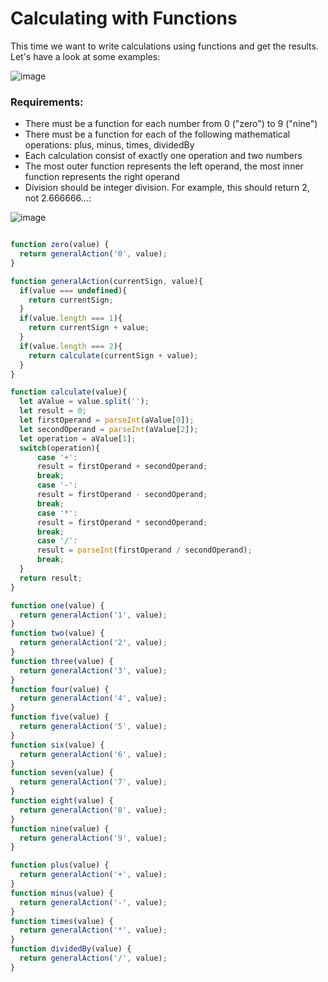 # Calculating with Functions


This time we want to write calculations using functions and get the results. Let's have a look at some examples:

![image](https://user-images.githubusercontent.com/23621801/183771128-7817b9b6-e1b8-4e29-b36f-db7efdb76567.png)


### Requirements:

* There must be a function for each number from 0 ("zero") to 9 ("nine")
* There must be a function for each of the following mathematical operations: plus, minus, times, dividedBy
* Each calculation consist of exactly one operation and two numbers
* The most outer function represents the left operand, the most inner function represents the right operand
* Division should be integer division. For example, this should return 2, not 2.666666...:


![image](https://user-images.githubusercontent.com/23621801/183771242-615f7915-6c08-4981-9679-cd6f883309f7.png)


```js

function zero(value) {
  return generalAction('0', value);  
}

function generalAction(currentSign, value){
  if(value === undefined){
    return currentSign;
  }
  if(value.length === 1){
    return currentSign + value;
  }
  if(value.length === 2){
    return calculate(currentSign + value);
  }
}

function calculate(value){
  let aValue = value.split('');
  let result = 0;
  let firstOperand = parseInt(aValue[0]);
  let secondOperand = parseInt(aValue[2]);
  let operation = aValue[1];
  switch(operation){
      case '+':
      result = firstOperand + secondOperand;
      break;
      case '-':
      result = firstOperand - secondOperand;
      break;
      case '*':
      result = firstOperand * secondOperand;
      break;
      case '/':
      result = parseInt(firstOperand / secondOperand);
      break;
  }
  return result;
}

function one(value) {
  return generalAction('1', value); 
}
function two(value) {
  return generalAction('2', value); 
}
function three(value) {
  return generalAction('3', value); 
}
function four(value) {
  return generalAction('4', value); 
}
function five(value) {
  return generalAction('5', value); 
}
function six(value) {
  return generalAction('6', value); 
}
function seven(value) {
  return generalAction('7', value); 
}
function eight(value) {
  return generalAction('8', value); 
}
function nine(value) {
  return generalAction('9', value); 
}

function plus(value) {
  return generalAction('+', value); 
}
function minus(value) {
  return generalAction('-', value); 
}
function times(value) {
  return generalAction('*', value); 
}
function dividedBy(value) {
  return generalAction('/', value); 
}

```
